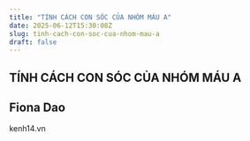 ```yaml
---
title: "TÍNH CÁCH CON SÓC CỦA NHÓM MÁU A"
date: 2025-06-12T15:30:08Z
slug: tinh-cach-con-soc-cua-nhom-mau-a
draft: false
---
```


## TÍNH CÁCH CON SÓC CỦA NHÓM MÁU A

## Fiona Dao

kenh14.vn